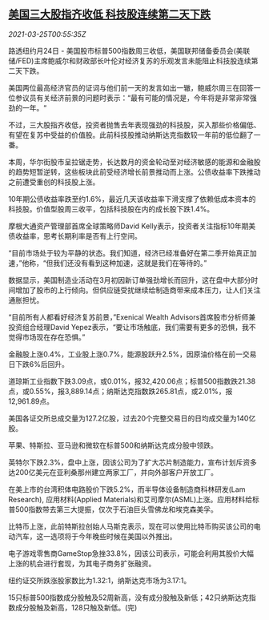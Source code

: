 <!--1616634062000-->
[美国三大股指齐收低 科技股连续第二天下跌](https://cn.reuters.com/article/usa-stock-close-0324-wedn-idCNKBS2BH033)
------

<div><i>2021-03-25T00:55:35Z</i></div><p>路透纽约月24日 - 美国股市标普500指数周三收低，美国联邦储备委员会(美联储/FED)主席鲍威尔和财政部长叶伦对经济复苏的乐观发言未能阻止科技股连续第二天下跌。</p><p>美国两位最高经济官员的证词与他们前一天的发言如出一辙，鲍威尔周三在回答一位参议员有关经济前景的问题时表示：“最有可能的情况是，今年将是非常非常强劲的一年。“</p><p>不过，三大股指齐收低，投资者抛售去年表现强劲的科技股，买入那些价格偏低、有望在复苏中受益的价值股。此前科技股推动纳斯达克指数较一年前的低位翻了一番。</p><p>本周，华尔街股市呈拉锯走势，长达数月的资金轮动至对经济敏感的能源和金融股的趋势短暂逆转，这些板块此前受经济增长前景推动而上涨。公债收益率下跌推动之前遭受重创的科技股上涨。</p><p>10年期公债收益率跌至约1.6%，最近几天该收益率下滑支撑了依赖低成本资本的科技股。价值型股周三收平，包括科技股在内的成长股下跌1.4%。</p><p>摩根大通资产管理部首席全球策略师David Kelly表示，投资者关注指标10年期美债收益率，思考长期利率是否有上行空间。</p><p>“目前市场处于较为平静的状态。我们知道，经济已经准备好在第二季开始真正加速，”他称，“但我们还没有看到这种加速，这就是我们在等待的。”</p><p>数据显示，美国制造业活动在3月初因新订单强劲增长而回升，这在盘中大部分时间增加了股市的上行倾向。但供应链受扰继续给制造商带来成本压力，让人们关注通胀担忧。</p><p>“目前所有人都看好经济复苏前景，”Exenical Wealth Advisors首席股市分析师兼投资组合经理David Yepez表示，“要让市场触底，我们需要有更多的恐惧，我不觉得市场现在存在恐惧。”</p><p>金融股上涨0.4%，工业股上涨0.7%，能源股跃升2.5%，因原油价格在前一交易日下跌6%后回升。</p><p>道琼斯工业指数下跌3.09点，或0.01%，报32,420.06点；标普500指数跌21.38点，或0.55%，报3,889.14点；纳斯达克指数跌265.81点，或2.01%，报12,961.89点。</p><p>美国各证交所总成交量为127.2亿股，过去20个完整交易日的日均成交量为140亿股。</p><p>苹果、特斯拉、亚马逊和微软在标普500和纳斯达克成分股中领跌。</p><p>英特尔下跌2.3%，盘中上涨，因该公司为了扩大芯片制造能力，宣布计划斥资多达200亿美元在亚利桑那州建立两家工厂，并向外部客户开放工厂。</p><p>在美上市的台湾积体电路股价下跌5.2%，而半导体设备制造商科林研发(Lam Research), 应用材料(Applied Materials)和艾司摩尔(ASML)上涨。应用材料给标普500指数带去第三大提振，仅次于石油巨头雪佛龙和埃克森美孚。</p><p>比特币上涨，此前特斯拉创始人马斯克表示，现在可以使用比特币购买该公司的电动汽车，这一选项将于今年晚些时候在美国以外推出。</p><p>电子游戏零售商GameStop急挫33.8%，因该公司表示，可能会利用其股价大幅上涨的机会进行套现，为其电子商务扩张融资。</p><p>纽约证交所跌涨股家数比为1.32:1，纳斯达克市场为3.17:1。</p><p>15只标普500指数成分股触及52周新高，没有成分股触及新低；42只纳斯达克指数成分股触及新高，128只触及新低。(完)</p>
